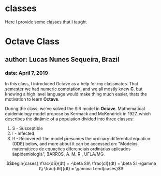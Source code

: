 # classes
Here I provide some classes that I taught

# Octave Class

## author: Lucas Nunes Sequeira, Brazil

### date: April 7, 2019

In this class, I introduced Octave as a help for my classmates. That semester we had numeric comptation, and we all mostly knew **C**, but knowing a high lavel language would make thing much easier, thats the motivation to learn **Octave**.

During the class, we've solved the SIR model in **Octave**. Mathematical epidemiology model propose by Kermack and McKendrick in 1927, which describes the dinâmic of a population divided into three classes:
  1. S - Susceptible
  2. I - Infected
  3. R - Recovered
The model presumes the ordinary differential equation (ODE) below, and more about it can be accessed on: "Modelos matemáticos de equações diferenciais ordinárias aplicados àepidemiologia", BARROS, A. M. R., UFLA/MG.

$$begin{cases}
\frac{dS}{dt} = -\beta SI\\
\frac{dI}{dt} = \beta SI -\gamma I\\
\frac{dR}{dt} = \gamma I
end{cases}$$
